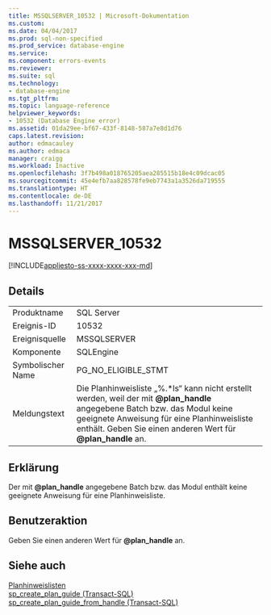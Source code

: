 ```yaml
---
title: MSSQLSERVER_10532 | Microsoft-Dokumentation
ms.custom: 
ms.date: 04/04/2017
ms.prod: sql-non-specified
ms.prod_service: database-engine
ms.service: 
ms.component: errors-events
ms.reviewer: 
ms.suite: sql
ms.technology:
- database-engine
ms.tgt_pltfrm: 
ms.topic: language-reference
helpviewer_keywords:
- 10532 (Database Engine error)
ms.assetid: 01da29ee-bf67-433f-8148-587a7e8d1d76
caps.latest.revision: 
author: edmacauley
ms.author: edmaca
manager: craigg
ms.workload: Inactive
ms.openlocfilehash: 3f7b498a018765205aea285515b18e4c09dcac05
ms.sourcegitcommit: 45e4efb7aa828578fe9eb7743a1a3526da719555
ms.translationtype: HT
ms.contentlocale: de-DE
ms.lasthandoff: 11/21/2017
---
```

# <a name="mssqlserver10532"></a>MSSQLSERVER_10532
[!INCLUDE[appliesto-ss-xxxx-xxxx-xxx-md](../../includes/appliesto-ss-xxxx-xxxx-xxx-md.md)]
  
## <a name="details"></a>Details  
  
|||  
|-|-|  
|Produktname|SQL Server|  
|Ereignis-ID|10532|  
|Ereignisquelle|MSSQLSERVER|  
|Komponente|SQLEngine|  
|Symbolischer Name|PG_NO_ELIGIBLE_STMT|  
|Meldungstext|Die Planhinweisliste „%.\*ls“ kann nicht erstellt werden, weil der mit **@plan_handle** angegebene Batch bzw. das Modul keine geeignete Anweisung für eine Planhinweisliste enthält. Geben Sie einen anderen Wert für **@plan_handle** an.|  
  
## <a name="explanation"></a>Erklärung  
Der mit **@plan_handle** angegebene Batch bzw. das Modul enthält keine geeignete Anweisung für eine Planhinweisliste.  
  
## <a name="user-action"></a>Benutzeraktion  
Geben Sie einen anderen Wert für **@plan_handle** an.  
  
## <a name="see-also"></a>Siehe auch  
[Planhinweislisten](~/relational-databases/performance/plan-guides.md)  
[sp_create_plan_guide &#40;Transact-SQL&#41;](~/relational-databases/system-stored-procedures/sp-create-plan-guide-transact-sql.md)  
[sp_create_plan_guide_from_handle &#40;Transact-SQL&#41;](~/relational-databases/system-stored-procedures/sp-create-plan-guide-from-handle-transact-sql.md)  
  
